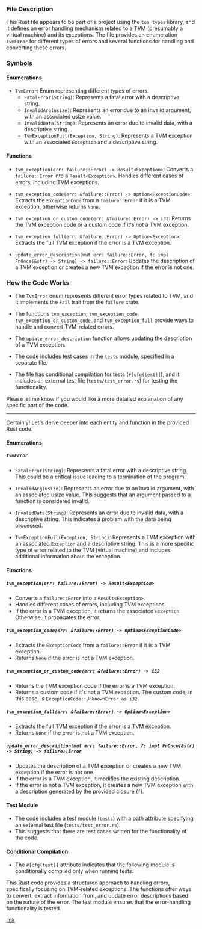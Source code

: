 ### File Description

This Rust file appears to be part of a project using the `ton_types` library, and it defines an error handling mechanism related to a TVM (presumably a virtual machine) and its exceptions. The file provides an enumeration `TvmError` for different types of errors and several functions for handling and converting these errors.

### Symbols

#### Enumerations

- `TvmError`: Enum representing different types of errors.
  - `FatalError(String)`: Represents a fatal error with a descriptive string.
  - `InvalidArg(usize)`: Represents an error due to an invalid argument, with an associated usize value.
  - `InvalidData(String)`: Represents an error due to invalid data, with a descriptive string.
  - `TvmExceptionFull(Exception, String)`: Represents a TVM exception with an associated `Exception` and a descriptive string.

#### Functions

- `tvm_exception(err: failure::Error) -> Result<Exception>`: Converts a `failure::Error` into a `Result<Exception>`. Handles different cases of errors, including TVM exceptions.

- `tvm_exception_code(err: &failure::Error) -> Option<ExceptionCode>`: Extracts the `ExceptionCode` from a `failure::Error` if it is a TVM exception, otherwise returns `None`.

- `tvm_exception_or_custom_code(err: &failure::Error) -> i32`: Returns the TVM exception code or a custom code if it's not a TVM exception.

- `tvm_exception_full(err: &failure::Error) -> Option<Exception>`: Extracts the full TVM exception if the error is a TVM exception.

- `update_error_description(mut err: failure::Error, f: impl FnOnce(&str) -> String) -> failure::Error`: Updates the description of a TVM exception or creates a new TVM exception if the error is not one.

### How the Code Works

- The `TvmError` enum represents different error types related to TVM, and it implements the `Fail` trait from the `failure` crate.

- The functions `tvm_exception`, `tvm_exception_code`, `tvm_exception_or_custom_code`, and `tvm_exception_full` provide ways to handle and convert TVM-related errors.

- The `update_error_description` function allows updating the description of a TVM exception.

- The code includes test cases in the `tests` module, specified in a separate file.

- The file has conditional compilation for tests (`#[cfg(test)]`), and it includes an external test file (`tests/test_error.rs`) for testing the functionality.

Please let me know if you would like a more detailed explanation of any specific part of the code.


***


Certainly! Let's delve deeper into each entity and function in the provided Rust code.

#### Enumerations

##### `TvmError`

- `FatalError(String)`: Represents a fatal error with a descriptive string. This could be a critical issue leading to a termination of the program.

- `InvalidArg(usize)`: Represents an error due to an invalid argument, with an associated usize value. This suggests that an argument passed to a function is considered invalid.

- `InvalidData(String)`: Represents an error due to invalid data, with a descriptive string. This indicates a problem with the data being processed.

- `TvmExceptionFull(Exception, String)`: Represents a TVM exception with an associated `Exception` and a descriptive string. This is a more specific type of error related to the TVM (virtual machine) and includes additional information about the exception.

#### Functions

##### `tvm_exception(err: failure::Error) -> Result<Exception>`

- Converts a `failure::Error` into a `Result<Exception>`.
- Handles different cases of errors, including TVM exceptions.
- If the error is a TVM exception, it returns the associated `Exception`. Otherwise, it propagates the error.

##### `tvm_exception_code(err: &failure::Error) -> Option<ExceptionCode>`

- Extracts the `ExceptionCode` from a `failure::Error` if it is a TVM exception.
- Returns `None` if the error is not a TVM exception.

##### `tvm_exception_or_custom_code(err: &failure::Error) -> i32`

- Returns the TVM exception code if the error is a TVM exception.
- Returns a custom code if it's not a TVM exception. The custom code, in this case, is `ExceptionCode::UnknownError as i32`.

##### `tvm_exception_full(err: &failure::Error) -> Option<Exception>`

- Extracts the full TVM exception if the error is a TVM exception.
- Returns `None` if the error is not a TVM exception.

##### `update_error_description(mut err: failure::Error, f: impl FnOnce(&str) -> String) -> failure::Error`

- Updates the description of a TVM exception or creates a new TVM exception if the error is not one.
- If the error is a TVM exception, it modifies the existing description.
- If the error is not a TVM exception, it creates a new TVM exception with a description generated by the provided closure (`f`).

#### Test Module

- The code includes a test module (`tests`) with a path attribute specifying an external test file (`tests/test_error.rs`).
- This suggests that there are test cases written for the functionality of the code.

#### Conditional Compilation

- The `#[cfg(test)]` attribute indicates that the following module is conditionally compiled only when running tests.

This Rust code provides a structured approach to handling errors, specifically focusing on TVM-related exceptions. The functions offer ways to convert, extract information from, and update error descriptions based on the nature of the error. The test module ensures that the error-handling functionality is tested.

[link](https://chat.openai.com/c/cc2cd1c1-d44f-44af-919b-bb93f20b2698)
